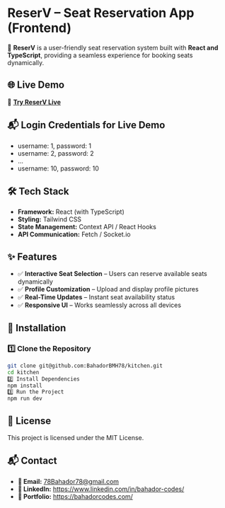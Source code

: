 # **ReserV – Seat Reservation App (Frontend)**  

🚀 **ReserV** is a user-friendly seat reservation system built with **React and TypeScript**, providing a seamless experience for booking seats dynamically.  

## **🌐 Live Demo**  
🔗 **[Try ReserV Live](https://reserv.bahadorcodes.com)**  

## **📬 Login Credentials for Live Demo** 
- username: 1, password: 1
- username: 2, password: 2
- ...
- username: 10, password: 10

## **🛠 Tech Stack**  
- **Framework:** React (with TypeScript)  
- **Styling:** Tailwind CSS  
- **State Management:** Context API / React Hooks  
- **API Communication:** Fetch / Socket.io  

## **✨ Features**  
- ✅ **Interactive Seat Selection** – Users can reserve available seats dynamically  
- ✅ **Profile Customization** – Upload and display profile pictures  
- ✅ **Real-Time Updates** – Instant seat availability status  
- ✅ **Responsive UI** – Works seamlessly across all devices  

## **🚀 Installation**  

### **1️⃣ Clone the Repository**  
```bash
git clone git@github.com:BahadorBMH78/kitchen.git
cd kitchen
2️⃣ Install Dependencies
npm install
3️⃣ Run the Project
npm run dev
```

## **📜 License** 
This project is licensed under the MIT License.

## **📬 Contact** 
- **📧 Email:** 78Bahador78@gmail.com
- **💼 LinkedIn:** https://www.linkedin.com/in/bahador-codes/
- **💼 Portfolio:** https://bahadorcodes.com/
